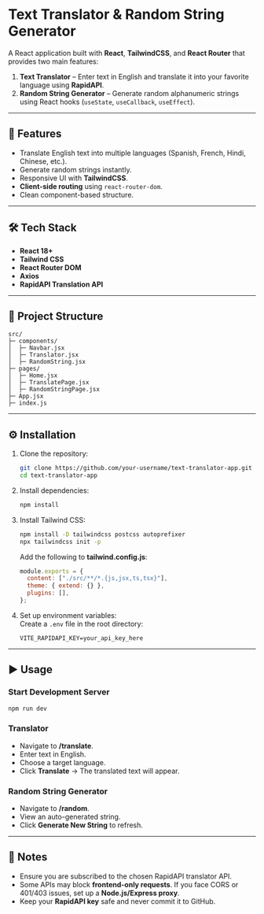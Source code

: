# Text Translator & Random String Generator

A React application built with **React**, **TailwindCSS**, and **React Router** that provides two main features:

1. **Text Translator** – Enter text in English and translate it into your favorite language using **RapidAPI**.  
2. **Random String Generator** – Generate random alphanumeric strings using React hooks (`useState`, `useCallback`, `useEffect`).  

---

## 🚀 Features
- Translate English text into multiple languages (Spanish, French, Hindi, Chinese, etc.).
- Generate random strings instantly.
- Responsive UI with **TailwindCSS**.
- **Client-side routing** using `react-router-dom`.
- Clean component-based structure.

---

## 🛠️ Tech Stack
- **React 18+**
- **Tailwind CSS**
- **React Router DOM**
- **Axios**
- **RapidAPI Translation API**

---

## 📂 Project Structure
```
src/
├─ components/
│  ├─ Navbar.jsx
│  ├─ Translator.jsx
│  ├─ RandomString.jsx
├─ pages/
│  ├─ Home.jsx
│  ├─ TranslatePage.jsx
│  ├─ RandomStringPage.jsx
├─ App.jsx
├─ index.js
```

---

## ⚙️ Installation

1. Clone the repository:
   ```bash
   git clone https://github.com/your-username/text-translator-app.git
   cd text-translator-app
   ```

2. Install dependencies:
   ```bash
   npm install
   ```

3. Install Tailwind CSS:
   ```bash
   npm install -D tailwindcss postcss autoprefixer
   npx tailwindcss init -p
   ```

   Add the following to **tailwind.config.js**:
   ```js
   module.exports = {
     content: ["./src/**/*.{js,jsx,ts,tsx}"],
     theme: { extend: {} },
     plugins: [],
   };
   ```

4. Set up environment variables:  
   Create a `.env` file in the root directory:
   ```
   VITE_RAPIDAPI_KEY=your_api_key_here
   ```

---

## ▶️ Usage

### Start Development Server
```bash
npm run dev
```

### Translator
- Navigate to **/translate**.
- Enter text in English.
- Choose a target language.
- Click **Translate** → The translated text will appear.

### Random String Generator
- Navigate to **/random**.
- View an auto-generated string.
- Click **Generate New String** to refresh.

---

## 📌 Notes
- Ensure you are subscribed to the chosen RapidAPI translator API.
- Some APIs may block **frontend-only requests**. If you face CORS or 401/403 issues, set up a **Node.js/Express proxy**.
- Keep your **RapidAPI key** safe and never commit it to GitHub.